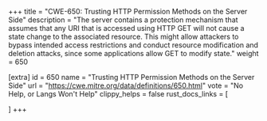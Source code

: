 +++
title = "CWE-650: Trusting HTTP Permission Methods on the Server Side"
description	= "The server contains a protection mechanism that assumes that any URI that is accessed using HTTP GET will not cause a state change to the associated resource. This might allow attackers to bypass intended access restrictions and conduct resource modification and deletion attacks, since some applications allow GET to modify state."
weight = 650

[extra]
id = 650
name = "Trusting HTTP Permission Methods on the Server Side"
url = "https://cwe.mitre.org/data/definitions/650.html"
vote = "No Help, or Langs Won't Help"
clippy_helps = false
rust_docs_links = [
	
]
+++

